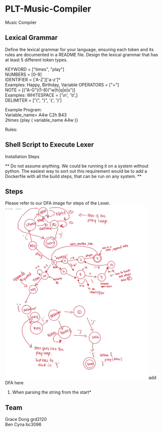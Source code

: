 # PLT-Music-Compiler
Music Compiler

## Lexical Grammar
Define the lexical grammar for your language, ensuring each token and its rules are
documented in a README file. Design the lexical grammar that has at least 5 different
token types.

KEYWORD = ["times", "play"] <br>
NUMBERS = [0-9] <br>
IDENTIFIER = ['A-Z']['a-z']* <br>
    Examples: Happy, Birthday, Variable
OPERATORS = ["="] <br>
NOTE = [("A-G")(1-8)("w|h|q|e|s")] <br>
    Examples: 
WHITESPACE = ['\n', '\t',] <br>
DELIMITER = ["(", ")", '{', '}'] <br>

Example Program: <br>
    Variable_name= A4w C2h B43  <br>
    2times {play ( variable_name A4w )}  <br>

Rules:  <br>

## Shell Script to Execute Lexer
Installation Steps <br>

** Do not assume anything. We could be running it on a system without python. The easiest way to sort out this requirement would be to add a Dockerfile with all the build steps, that can be run on any system. ** 


## Steps
Please refer to our DFA image for steps of the Lexer. <br>
![DFA Image](dfa_image.png)
add DFA here

1. When parsing the string from the start*  


## Team
Grace Dong grd2120 <br>
Ben Cyna bc3096 



